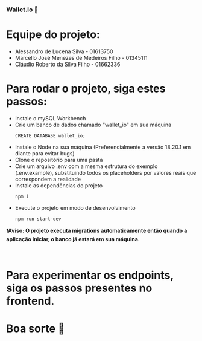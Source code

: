 ### Wallet.io 💸

# Equipe do projeto:
- Alessandro de Lucena Silva - 01613750
- Marcello José Menezes de Medeiros Filho - 01345111
- Cláudio Roberto da Silva Filho - 01662336


# Para rodar o projeto, siga estes passos:

- Instale o mySQL Workbench
- Crie um banco de dados chamado "wallet_io" em sua máquina
  ```
  CREATE DATABASE wallet_io;
  ```
- Instale o Node na sua máquina (Preferencialmente a versão 18.20.1 em diante para evitar bugs)
- Clone o repositório para uma pasta
- Crie um arquivo .env com a mesma estrutura do exemplo (.env.example), substituindo todos os placeholders por valores reais que correspondem a realidade
- Instale as dependências do projeto
  ```
  npm i
  ```
- Execute o projeto em modo de desenvolvimento
  ```
  npm run start-dev
  ```

<b>❗Aviso: O projeto executa migrations automaticamente então quando a aplicação iniciar, o banco já estará em sua máquina. </b>

  <br>

# Para experimentar os endpoints, siga os passos presentes no frontend.

  # Boa sorte 💸
